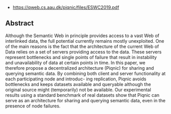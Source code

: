 
- https://qweb.cs.aau.dk/piqnic/files/ESWC2019.pdf


## Abstract

Although the Semantic Web in principle provides access to a vast Web of interlinked data, the full potential currently remains mostly unexploited. One of the main reasons is the fact that the architecture of the current Web of Data relies on a set of servers providing access to the data. These servers represent bottlenecks and single points of failure that result in instability and unavailability of data at certain points in time. In this paper, we therefore propose a decentralized architecture (Piqnic) for sharing and querying semantic data. By combining both client and server functionality at each participating node and introduc- ing replication, Piqnic avoids bottlenecks and keeps datasets available and queryable although the original source might (temporarily) not be available. Our experimental results using a standard benchmark of real datasets show that Piqnic can serve as an architecture for sharing and querying semantic data, even in the presence of node failures.